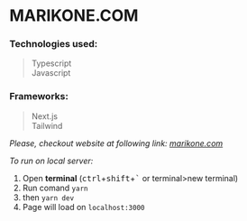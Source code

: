 # MARIKONE.COM

### Technologies used: 
>Typescript <br>
>Javascript

### Frameworks:
>Next.js<br>
>Tailwind

_Please, checkout website at following link: [marikone.com](https://marikone.com)_

_To run on local server:_
1. Open **terminal** (<kbd>ctrl</kbd>+<kbd>shift</kbd>+<kbd>`</kbd> or terminal>new terminal)
2. Run comand ```yarn```
3. then ```yarn dev``` 
4. Page will load on ```localhost:3000```